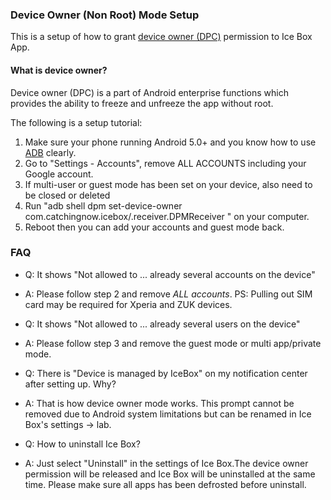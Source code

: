 <script src="/main.js?raw=true"></script>

### Device Owner (Non Root) Mode Setup

This is a setup of how to grant [device owner (DPC)](https://developer.android.com/work/dpc/build-dpc) permission to Ice Box App. 

#### What is device owner?

Device owner (DPC) is a part of Android enterprise functions which provides the ability to freeze and unfreeze the app without root.

The following is a setup tutorial:

1. Make sure your phone running Android  5.0+ and you know how to use [ADB](https://www.xda-developers.com/install-adb-windows-macos-linux/) clearly.
2. Go to "Settings - Accounts", remove ALL ACCOUNTS including your Google account.
3. If multi-user or guest mode has been set on your device, also need to be closed or deleted
4. Run "adb shell dpm set-device-owner com.catchingnow.icebox/.receiver.DPMReceiver " on your computer.
5. Reboot then you can add your accounts and guest mode back.

### FAQ

- Q: It shows "Not allowed to ... already several accounts on the device"
- A: Please follow step 2 and remove *ALL accounts*. PS: Pulling out SIM card may be required for Xperia and ZUK devices.

- Q: It shows "Not allowed to ... already several users on the device"
- A: Please follow step 3 and remove the guest mode or multi app/private mode.

- Q: There is "Device is managed by IceBox" on my notification center after setting up. Why?
- A: That is how device owner mode works. This prompt cannot be removed due to Android system limitations but can be renamed in Ice Box's settings -> lab.

- Q: How to uninstall Ice Box?
- A: Just select "Uninstall" in the settings of Ice Box.The device owner permission will be released and Ice Box will be uninstalled at the same time. Please make sure all apps has been defrosted before uninstall.


